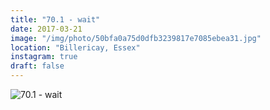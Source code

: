 ```yaml
---
title: "70.1 - wait"
date: 2017-03-21
image: "/img/photo/50bfa0a75d0dfb3239817e7085ebea31.jpg"
location: "Billericay, Essex"
instagram: true
draft: false
---
```


![70.1 - wait](/img/photo/50bfa0a75d0dfb3239817e7085ebea31.jpg)
